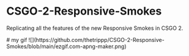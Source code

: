 # CSGO-2-Responsive-Smokes
<p>Replicating all the features of the new Responsive Smokes in CSGO 2.</p
<img src="https://github.com/thetrippp/CSGO-2-Responsive-Smokes/blob/main/ezgif.com-apng-maker.png">
# my gif
![](https://github.com/thetrippp/CSGO-2-Responsive-Smokes/blob/main/ezgif.com-apng-maker.png)
